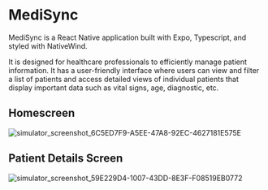 # MediSync

MediSync is a React Native application built with Expo, Typescript, and styled with NativeWind. 

It is designed for healthcare professionals to efficiently manage patient information. It has a user-friendly interface where users can view and filter a list of patients and access detailed views of individual patients that display important data such as vital signs, age, diagnostic, etc.

## Homescreen

![simulator_screenshot_6C5ED7F9-A5EE-47A8-92EC-4627181E575E](https://github.com/y0mauro/MediSync/assets/73178418/5bb19b97-79bc-48e6-8737-3db74200fd29)

## Patient Details Screen
![simulator_screenshot_59E229D4-1007-43DD-8E3F-F08519EB0772](https://github.com/y0mauro/MediSync/assets/73178418/7657cac6-86b3-49f5-a113-0796432f73f5)
